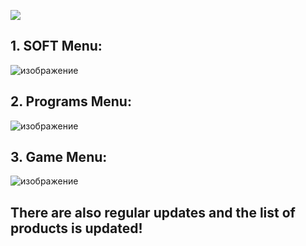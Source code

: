 <a href="https://fpsgameportal.com/"><img src="https://i.imgur.com/esYX43j.jpeg"></a>

## 1. SOFT Menu:
   
![изображение](https://github.com/ElbyWrld/Valorant-Hack-2023-by-FpsGamePortal/assets/116681342/c5981960-b82a-4cc7-9ffb-9d87354451b3)

## 2. Programs Menu:

![изображение](https://github.com/ElbyWrld/Valorant-Hack-2023-by-FpsGamePortal/assets/116681342/98ba089a-0f6f-41d4-8c3a-404b2ee99205)

## 3. Game Menu:

![изображение](https://github.com/ElbyWrld/Valorant-Hack-2023-by-FpsGamePortal/assets/116681342/a1bec30a-d575-4ee2-8e07-5e1d65c2dba1)

## There are also regular updates and the list of products is updated! 
